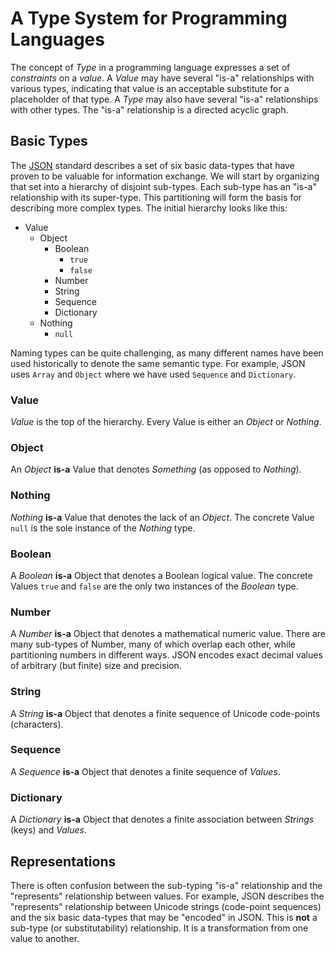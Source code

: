 # A Type System for Programming Languages

The concept of _Type_ in a programming language
expresses a set of _constraints_ on a _value_.
A _Value_ may have several "is-a" relationships
with various types,
indicating that value is an acceptable substitute
for a placeholder of that type.
A _Type_ may also have several "is-a" relationships
with other types.
The "is-a" relationship is a directed acyclic graph.


## Basic Types

The [JSON](http://www.ecma-international.org/publications/files/ECMA-ST/ECMA-404.pdf) standard
describes a set of six basic data-types
that have proven to be valuable for information exchange.
We will start by organizing that set
into a hierarchy of disjoint sub-types.
Each sub-type has an "is-a" relationship
with its super-type.
This partitioning will form the basis
for describing more complex types.
The initial hierarchy looks like this:

  * Value
    * Object
      * Boolean
        * `true`
        * `false`
      * Number
      * String
      * Sequence
      * Dictionary
    * Nothing
      * `null`

Naming types can be quite challenging,
as many different names have been used
historically to denote the same semantic type.
For example, JSON uses `Array` and `Object`
where we have used `Sequence` and `Dictionary`.

### Value

_Value_ is the top of the hierarchy.
Every Value is either an _Object_ or _Nothing_.

### Object

An _Object_ **is-a** Value that denotes _Something_ (as opposed to _Nothing_).

### Nothing

_Nothing_ **is-a** Value that denotes the lack of an _Object_.
The concrete Value `null` is the sole instance of the _Nothing_ type.

### Boolean

A _Boolean_ **is-a** Object that denotes a Boolean logical value.
The concrete Values `true` and `false` are the only two instances of the _Boolean_ type.

### Number

A _Number_ **is-a** Object that denotes a mathematical numeric value.
There are many sub-types of Number,
many of which overlap each other,
while partitioning numbers in different ways.
JSON encodes exact decimal values of arbitrary (but finite) size and precision.

### String

A _String_ **is-a** Object that denotes a finite sequence of Unicode code-points (characters).

### Sequence

A _Sequence_ **is-a** Object that denotes a finite sequence of _Values_.

### Dictionary

A _Dictionary_ **is-a** Object that denotes a finite association
between _Strings_ (keys) and _Values_.


## Representations

There is often confusion between the sub-typing "is-a" relationship
and the "represents" relationship between values.
For example, JSON describes the "represents" relationship
between Unicode strings (code-point sequences)
and the six basic data-types that may be "encoded" in JSON.
This is **not** a sub-type (or substitutability) relationship.
It is a transformation from one value to another.
